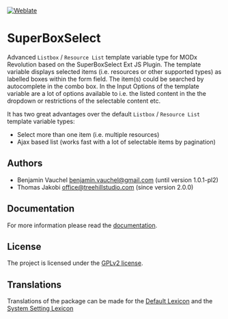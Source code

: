 [![Weblate](https://hosted.weblate.org/widgets/modx-extras/superboxselect/standard/svg-badge.svg)](https://hosted.weblate.org/projects/modx-extras/superboxselect/standard/)

# SuperBoxSelect

Advanced `Listbox` / `Resource List` template variable type for MODx Revolution
based on the SuperBoxSelect Ext JS Plugin. The template variable displays
selected items (i.e. resources or other supported types) as labelled boxes
within the form field. The item(s) could be searched by autocomplete in the
combo box. In the Input Options of the template variable are a lot of options
available to i.e. the listed content in the the dropdown or restrictions of the
selectable content etc.

It has two great advantages over the default `Listbox` / `Resource List` 
template variable types:
- Select more than one item (i.e. multiple resources)
- Ajax based list (works fast with a lot of selectable items by pagination)

## Authors

- Benjamin Vauchel <benjamin.vauchel@gmail.com> (until version 1.0.1-pl2)
- Thomas Jakobi <office@treehillstudio.com> (since version 2.0.0)

## Documentation

For more information please read the [documentation](https://jako.github.io/SuperBoxSelect/).

## License

The project is licensed under the [GPLv2 license](https://github.com/Jako/SuperBoxSelect/blob/master/core/components/superboxselect/docs/license.md).

## Translations

Translations of the package can be made for the [Default Lexicon](https://hosted.weblate.org/projects/modx-extras/superboxselect/standard/) and the [System Setting Lexicon](https://hosted.weblate.org/projects/modx-extras/superboxselect/system-settings/)
